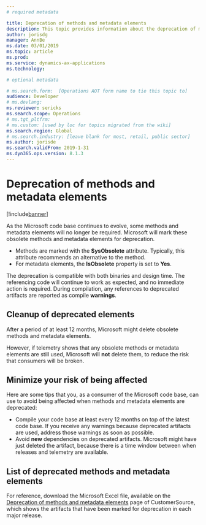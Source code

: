 ```yaml
---
# required metadata

title: Deprecation of methods and metadata elements
description: This topic provides information about the deprecation of methods and metadata elements that become obsolete as the code base evolves. 
author: jorisdg
manager: AnnBe
ms.date: 03/01/2019
ms.topic: article
ms.prod: 
ms.service: dynamics-ax-applications
ms.technology: 

# optional metadata

# ms.search.form:  [Operations AOT form name to tie this topic to]
audience: Developer
# ms.devlang: 
ms.reviewer: sericks
ms.search.scope: Operations
# ms.tgt_pltfrm: 
# ms.custom: [used by loc for topics migrated from the wiki]
ms.search.region: Global
# ms.search.industry: [leave blank for most, retail, public sector]
ms.author: jorisde
ms.search.validFrom: 2019-1-31 
ms.dyn365.ops.version: 8.1.3 
---
```


# Deprecation of methods and metadata elements

[!include[banner](../includes/banner.md)]

As the Microsoft code base continues to evolve, some methods and metadata elements will no longer be required. Microsoft will mark these obsolete methods and metadata elements for deprecation.

- Methods are marked with the **SysObsolete** attribute. Typically, this attribute recommends an alternative to the method.
- For metadata elements, the **IsObsolete** property is set to **Yes**.

The deprecation is compatible with both binaries and design time. The referencing code will continue to work as expected, and no immediate action is required. During compilation, any references to deprecated artifacts are reported as compile **warnings**.

## Cleanup of deprecated elements

After a period of at least 12 months, Microsoft might delete obsolete methods and metadata elements.

However, if telemetry shows that any obsolete methods or metadata elements are still used, Microsoft will **not** delete them, to reduce the risk that consumers will be broken.

## Minimize your risk of being affected

Here are some tips that you, as a consumer of the Microsoft code base, can use to avoid being affected when methods and metadata elements are deprecated:

- Compile your code base at least every 12 months on top of the latest code base. If you receive any warnings because deprecated artifacts are used, address those warnings as soon as possible.
- Avoid **new** dependencies on deprecated artifacts. Microsoft might have just deleted the artifact, because there is a time window between when releases and telemetry are available.

## List of deprecated methods and metadata elements

For reference, download the Microsoft Excel file, available on the [Deprecation of methods and metadata elements](https://mbs.microsoft.com/customersource/northamerica/AX/learning/documentation/how-to-articles/DeprecationMME) page of CustomerSource, which shows the artifacts that have been marked for deprecation in each major release.
